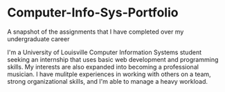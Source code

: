 # Computer-Info-Sys-Portfolio
A snapshot of the assignments that I have completed over my undergraduate career

I'm a University of Louisville Computer Information Systems student seeking an internship that uses basic web development and programming skills. My interests are also expanded into becoming a professional musician. I have mulitple experiences in working with others on a team, strong organizational skills, and I'm able to manage a heavy workload.
